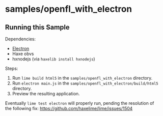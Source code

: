 # samples/openfl_with_electron

## Running this Sample

Dependencies:
* [Electron](https://github.com/electron/electron/releases/download/v14.2.1/electron-v14.2.1-win32-x64.zip)
* Haxe obvs
* hxnodejs (via `haxelib install hxnodejs`)

Steps:
1. Run `lime build html5` in the `samples/openfl_with_electron` directory.
2. Run `electron main.js` in the `samples/openfl_with_electron/build/html5` directory.
3. Preview the resulting application.

Eventually `lime test electron` will properly run, pending the resolution of the following fix:
https://github.com/haxelime/lime/issues/1504

